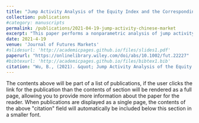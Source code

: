 ```yaml
---
title: "Jump Activity Analysis of the Equity Index and the Corresponding Volatility: Evidence From the Chinese Market"
collection: publications
#category: manuscripts
permalink: /publications/2021-04-19-jump-activity-chinese-market
excerpt: "This paper performs a nonparametric analysis of jump activity for the Chinese equities market."
date: 2021-4-19
venue: 'Journal of Futures Markets'
#slidesurl: 'http://academicpages.github.io/files/slides1.pdf'
paperurl: "https://onlinelibrary.wiley.com/doi/abs/10.1002/fut.22227"
#bibtexurl: 'http://academicpages.github.io/files/bibtex1.bib'
citation: "Wu, B., (2021). &quot; Jump Activity Analysis of the Equity Index and the Corresponding Volatility: Evidence From the Chinese Market 1.&quot; <i>Journal 1</i>. 1(1)."
---
```

The contents above will be part of a list of publications, if the user clicks the link for the publication than the contents of section will be rendered as a full page, allowing you to provide more information about the paper for the reader. When publications are displayed as a single page, the contents of the above "citation" field will automatically be included below this section in a smaller font.
